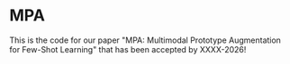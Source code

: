 # MPA
This is the code for our paper "MPA: Multimodal Prototype Augmentation for Few-Shot Learning" that has been accepted by XXXX-2026!
